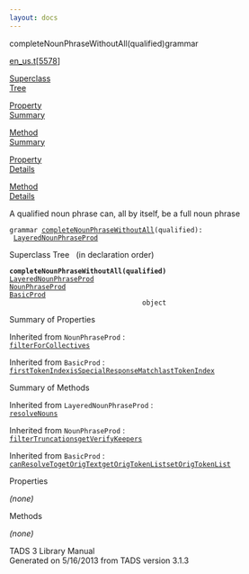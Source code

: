 ```yaml
---
layout: docs
---
```

<span class="title">completeNounPhraseWithoutAll(qualified)</span><span class="type">grammar</span>

[en_us.t](../file/en_us.t.html)\[[5578](../source/en_us.t.html#5578)\]

[Superclass  
Tree](#_SuperClassTree_)

[Property  
Summary](#_PropSummary_)

[Method  
Summary](#_MethodSummary_)

[Property  
Details](#_Properties_)

[Method  
Details](#_Methods_)



A qualified noun phrase can, all by itself, be a full noun phrase

`grammar `<span class="gramalt">[`completeNounPhraseWithoutAll`](../object/completeNounPhraseWithoutAll.html)`(qualified)`</span>` :   `[`LayeredNounPhraseProd`](../object/LayeredNounPhraseProd.html)



<span id="_SuperClassTree_"></span>



<span class="hdln">Superclass Tree</span>   (in declaration order)



**`completeNounPhraseWithoutAll(qualified)`**  
[`LayeredNounPhraseProd`](../object/LayeredNounPhraseProd.html)  
[`NounPhraseProd`](../object/NounPhraseProd.html)  
[`BasicProd`](../object/BasicProd.html)  
`                                 object`  
<span id="_PropSummary_"></span>



<span class="hdln">Summary of Properties</span>  







Inherited from `NounPhraseProd` :  
[`filterForCollectives`](../object/NounPhraseProd.html#filterForCollectives)

Inherited from `BasicProd` :  
[`firstTokenIndex`](../object/BasicProd.html#firstTokenIndex)[`isSpecialResponseMatch`](../object/BasicProd.html#isSpecialResponseMatch)[`lastTokenIndex`](../object/BasicProd.html#lastTokenIndex)

<span id="_MethodSummary_"></span>



<span class="hdln">Summary of Methods</span>  





Inherited from `LayeredNounPhraseProd` :  
[`resolveNouns`](../object/LayeredNounPhraseProd.html#resolveNouns)

Inherited from `NounPhraseProd` :  
[`filterTruncations`](../object/NounPhraseProd.html#filterTruncations)[`getVerifyKeepers`](../object/NounPhraseProd.html#getVerifyKeepers)

Inherited from `BasicProd` :  
[`canResolveTo`](../object/BasicProd.html#canResolveTo)[`getOrigText`](../object/BasicProd.html#getOrigText)[`getOrigTokenList`](../object/BasicProd.html#getOrigTokenList)[`setOrigTokenList`](../object/BasicProd.html#setOrigTokenList)

<span id="_Properties_"></span>



<span class="hdln">Properties</span>  



*(none)* <span id="_Methods_"></span>



<span class="hdln">Methods</span>  



*(none)*



TADS 3 Library Manual  
Generated on 5/16/2013 from TADS version 3.1.3


